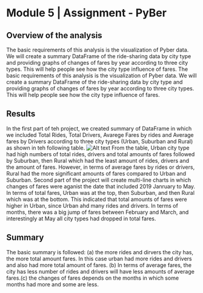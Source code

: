 # Module 5 | Assignment - PyBer

## Overview of the analysis
The basic requirements of this analysis is the visualization of Pyber data. We will create a summary DataFrame of the ride-sharing data by city type and providing graphs of changes of fares by year according to three city types. This will help people see how the city type influence of fares.
The basic requirements of this analysis is the visualization of Pyber data. We will create a summary DataFrame of the ride-sharing data by city type and providing graphs of changes of fares by year according to three city types. This will help people see how the city type influence of fares.
## Results
In the first part of teh project, we created summary of DataFrame in which we included Total Rides, Total Drivers, Avarege Fares by rides and Average fares by Drivers according to three city types (Urban, Suburban and Rural) as shown in teh following table.
![Alt text]()
From the table, Urban city type had high numbers of total rides, drivers and total amounts of fares followed by Suburban, then Rural which had the least amount of rides, drivers and the amount of fares. However, in terms of average fares by rides or drivers, Rural had the more significant amounts of fares compared to Urban and Suburban. 
Second part of the project will create multi-line charts in which changes of fares were aganist the date that included 2019 Janruary to May. In terms of total fares, Urban was at the top, then Suburban, and then Rural which was at the bottom. This indicated that total amounts of fares were higher in Urban, since Urban ahd many rides and drivers. In terms of months, there was a big jump of fares between February and March, and interestingly at May all city types had dropped in total fares. 
## Summary
The basic summary is followed: (a) the more rides and dirvers  the city has, the more total amount fares. In this case urban had more rides and drivers and also had more total amount of fares. (b) In terms of average fares, the city has less number of rides and drivers will have less amounts of average fares.(c) the changes of fares depends on the months in which some months had more and some are less.
